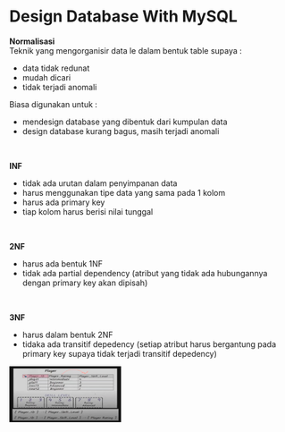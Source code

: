# Design Database With MySQL  
**Normalisasi**  
Teknik yang mengorganisir data le dalam bentuk table supaya :  
* data tidak redunat  
* mudah dicari  
* tidak terjadi anomali  

Biasa digunakan untuk :  
* mendesign database yang dibentuk dari kumpulan data  
* design database kurang bagus, masih terjadi anomali 

</br>

**INF**  
* tidak ada urutan dalam penyimpanan data  
* harus menggunakan tipe data yang sama pada 1 kolom  
* harus ada primary key  
* tiap kolom harus berisi nilai tunggal  

</br>

**2NF**  
* harus ada bentuk 1NF  
* tidak ada partial dependency (atribut yang tidak ada hubungannya dengan primary key akan dipisah)  

</br>

**3NF**  
* harus dalam bentuk 2NF  
* tidaka ada transitif depedency (setiap atribut harus bergantung pada primary key supaya tidak terjadi transitif depedency)  

<img src="sq2.jpg" width="200" height="100">